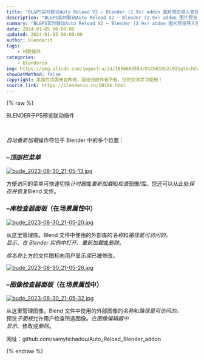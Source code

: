```yaml
---
title: "BL&PS实时联动Auto Reload V2 – Blender (2.9x) addon 图片预览导入管理工具"
description: "BL&PS实时联动Auto Reload V2 – Blender (2.9x) addon 图片预览导入管理工具"
summary: "BL&PS实时联动Auto Reload V2 – Blender (2.9x) addon 图片预览导入管理工具"
date: 2024-01-05 00:00:00
updated: 2024-01-05 00:00:00
author: blenderit
tags: 
    - 材质插件
categories:
    - blenderco
img: https://img.alicdn.com/imgextra/i4/1856665554/O1CN019U2i931qtmchCW3su_!!1856665554.jpg
showGetMethod: false
copyright: 本插件资源来自网络，版权归原作者所有，仅供交流学习使用！
source_link: https://blenderco.cn/50186.html
---
```


{% raw %}
<p>BLENDER于PS预览联动插件</p><p> </p><p dir="auto"><em>自动重新加载</em>操作符位于 Blender 中的多个位置：</p><h3><a id="user-content---top-bar-menu" class="anchor" href="https://github.com/samytichadou/Auto_Reload_Blender_addon#--top-bar-menu" aria-hidden="true"></a>–<em><strong>顶部栏菜单</strong></em></h3><p dir="auto"><a href="https://raw.githubusercontent.com/samytichadou/Auto_Reload_Blender_addon/master/help_images/top_bar_menu_open.png" target="_blank" rel="noopener noreferrer nofollow"> <img src="https://img.alicdn.com/imgextra/i3/1856665554/O1CN01SdB1G11qtmccR0eqo_!!1856665554.jpg" alt="bude_2023-08-30_21-05-13.jpg"></a></p><p dir="auto">方便访问的菜单可快速切换<em>计时器</em>或<em>重新加载</em>和<em>检查</em>图像/库。您还可以从此处<em>保存并恢复</em>Blend 文件。</p><h3><a id="user-content---libraries-inspector-panel-in-the-scene-properties" class="anchor" href="https://github.com/samytichadou/Auto_Reload_Blender_addon#--libraries-inspector-panel-in-the-scene-properties" aria-hidden="true"></a>–<strong><em>库检查器面板</em>（在<em>场景属性</em>中）</strong></h3><p dir="auto"><a href="https://raw.githubusercontent.com/samytichadou/Auto_Reload_Blender_addon/master/help_images/libraries_inspector_panel.png" target="_blank" rel="noopener noreferrer nofollow"> <img src="https://img.alicdn.com/imgextra/i1/1856665554/O1CN015kZ1JT1qtmccJKfiA_!!1856665554.jpg" alt="bude_2023-08-30_21-05-20.jpg"></a></p><p dir="auto">从这里管理库。Blend 文件中使用的外部库的<em>名称</em>和<em>路径是可访问的。</em><br>
<em>显示</em>、<em>在 Blender 实例中打开</em>、<em>重新加载</em>或<em>删除</em>。</p><p dir="auto"><em>库名称</em>上方的文件图标向用户显示<em>库</em>已被修改。</p><p dir="auto"><a href="https://raw.githubusercontent.com/samytichadou/Auto_Reload_Blender_addon/master/help_images/modified_library.png" target="_blank" rel="noopener noreferrer nofollow"> <img src="https://img.alicdn.com/imgextra/i1/1856665554/O1CN01d8Cq7D1qtmccJIG0r_!!1856665554.jpg" alt="bude_2023-08-30_21-05-26.jpg"></a></p><h3><a id="user-content---images-inspector-panel-in-the-scene-properties" class="anchor" href="https://github.com/samytichadou/Auto_Reload_Blender_addon#--images-inspector-panel-in-the-scene-properties" aria-hidden="true"></a>–<strong><em>图像检查器面板</em>（在<em>场景属性</em>中）</strong></h3><p dir="auto"><a href="https://raw.githubusercontent.com/samytichadou/Auto_Reload_Blender_addon/master/help_images/images_inspector_panel.png" target="_blank" rel="noopener noreferrer nofollow"> <img src="https://img.alicdn.com/imgextra/i1/1856665554/O1CN01RndLDm1qtmcgkt3WT_!!1856665554.jpg" alt="bude_2023-08-30_21-05-32.jpg"></a></p><p dir="auto">从这里管理图像。Blend 文件中使用的外部图像的<em>名称</em>和<em>路径是可访问的。</em><br>
预览<em>子面板</em>允许用户检查所选图像。<em>在图像编辑器中</em><br>
<em>显示</em>、修改或<em>删除</em>。</p><p dir="auto">网址：github.com/samytichadou/Auto_Reload_Blender_addon</p>
<div style="display: none">blenderco</div>
{% endraw %}